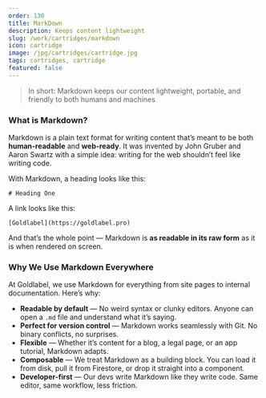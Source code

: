 ```yaml
---
order: 130
title: MarkDown
description: Keeps content lightweight
slug: /work/cartridges/markdown
icon: cartridge
image: /jpg/cartridges/cartridge.jpg
tags: cartridges, cartridge
featured: false
---
```


> In short: Markdown keeps our content lightweight, portable, and friendly to both humans and machines

### What is Markdown?

Markdown is a plain text format for writing content that’s meant to be both **human-readable** and **web-ready**. It was invented by John Gruber and Aaron Swartz with a simple idea: writing for the web shouldn’t feel like writing code.

With Markdown, a heading looks like this:

```
# Heading One
```

A link looks like this:

```
[Goldlabel](https://goldlabel.pro)
```

And that’s the whole point — Markdown is **as readable in its raw form** as it is when rendered on screen.

### Why We Use Markdown Everywhere

At Goldlabel, we use Markdown for everything from site pages to internal documentation. Here’s why:

- **Readable by default** — No weird syntax or clunky editors. Anyone can open a `.md` file and understand what it’s saying.
- **Perfect for version control** — Markdown works seamlessly with Git. No binary conflicts, no surprises.
- **Flexible** — Whether it’s content for a blog, a legal page, or an app tutorial, Markdown adapts.
- **Composable** — We treat Markdown as a building block. You can load it from disk, pull it from Firestore, or drop it straight into a component.
- **Developer-first** — Our devs write Markdown like they write code. Same editor, same workflow, less friction.
